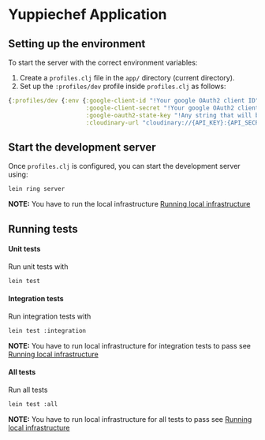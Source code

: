 # Yuppiechef Application

## Setting up the environment

To start the server with the correct environment variables:

1. Create a `profiles.clj` file in the `app/` directory (current directory).
2. Set up the `:profiles/dev` profile inside `profiles.clj` as follows:

```clj
{:profiles/dev {:env {:google-client-id "!Your google OAuth2 client ID"
                      :google-client-secret "!Your google OAuth2 client secret"
                      :google-oauth2-state-key "!Any string that will be used to verify requests"
                      :cloudinary-url "cloudinary://{API_KEY}:{API_SECRET}@{CLOUD_NAME}"}}}
```

## Start the development server

Once `profiles.clj` is configured, you can start the development server using:

```sh
lein ring server
```

**NOTE:** You have to run the local infrastructure [Running local infrastructure](../README.md#running-local-infrastructure)

## Running tests

#### Unit tests

Run unit tests with

```sh
lein test
```

#### Integration tests

Run integration tests with

```sh
lein test :integration
```

**NOTE:** You have to run local infrastructure for integration tests to pass see [Running local infrastructure](../README.md#running-local-infrastructure)

#### All tests

Run all tests

```sh
lein test :all
```

**NOTE:** You have to run local infrastructure for all tests to pass see [Running local infrastructure](../README.md#running-local-infrastructure)
